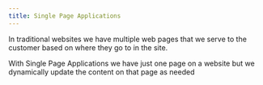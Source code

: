 ```yaml
---
title: Single Page Applications
---
```


In traditional websites we have multiple web pages that we serve to the customer based on where they go to in the site. 

With Single Page Applications we have just one page on a website but we dynamically update the content on that page as needed
